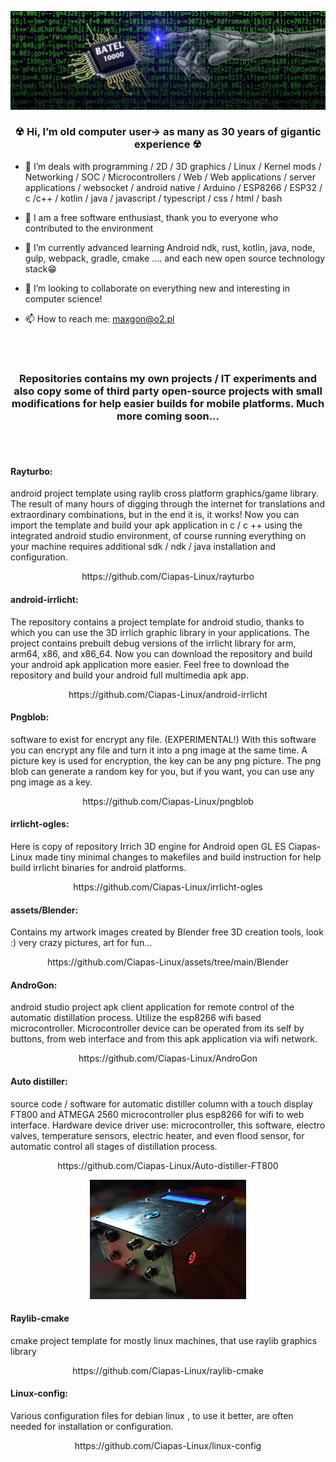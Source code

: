 ![...](https://github.com/Ciapas-Linux/assets/blob/main/Web/byteheader1.jpg)

<H3><p align="center">☢ Hi, I’m old computer user-> as many as 30 years of gigantic experience ☢</p></H3>

- 👀 I’m deals with programming / 2D / 3D graphics / Linux / Kernel mods / Networking / SOC / Microcontrollers / Web / Web applications / server applications / websocket / android native / Arduino  / ESP8266 / ESP32 / c /c++ / kotlin / java / javascript / typescript / css / html / bash 

- 👀 I am a free software enthusiast, thank you to everyone who contributed to the environment 

- 🌱 I’m currently advanced learning Android ndk, rust, kotlin, java, node, gulp, webpack, gradle, cmake .... and each new open source technology stack😁

- 💞️ I’m looking to collaborate on everything new and interesting in computer science! 

- 📫 How to reach me: maxgon@o2.pl 

<br><br>
<H3><p align="center">
Repositories contains my own projects / IT experiments and also copy some of third party
open-source projects with small modifications for help easier builds for mobile platforms. Much more coming soon...
</p></H3>

<br><br>


<H4>Rayturbo:</H4> android project template using raylib cross platform graphics/game library.
The result of many hours of digging through the internet for translations and extraordinary combinations, but in the end it is, it works! Now you can import the template and build your apk application in c / c ++ using the integrated android studio environment, of course running everything on your machine requires additional sdk / ndk / java installation and configuration. 
<p align="center">
https://github.com/Ciapas-Linux/rayturbo
</p>

<H4>android-irrlicht:</H4>The repository contains a project template for android studio, thanks to which you can use the 3D irrlich graphic library in your applications. The project contains prebuilt debug versions of the irrlicht library for arm, arm64, x86, and x86_64. Now you can download the repository and build your android apk application more easier. Feel free to download the repository and build your android full multimedia apk app.
<p align="center">
https://github.com/Ciapas-Linux/android-irrlicht
</p>


<H4>Pngblob:</H4> software to exist for encrypt any file. (EXPERIMENTAL!)
With this software you can encrypt any file and turn it into a png image at the same time. A picture key is used for encryption, the key can be any png picture. The png blob can generate a random key for you, but if you want, you can use any png image as a key. 
<p align="center">
https://github.com/Ciapas-Linux/pngblob
</p>

<H4>irrlicht-ogles:</H4> Here is copy of repository Irrich 3D engine for Android open GL ES
Ciapas-Linux made tiny minimal changes to makefiles and build instruction for help build irrlicht binaries for android platforms.
<p align="center">
https://github.com/Ciapas-Linux/irrlicht-ogles
</p>

<H4>assets/Blender:</H4> Contains my artwork images created by Blender free 3D creation tools, look :) very crazy pictures, art for fun...
<p align="center">
https://github.com/Ciapas-Linux/assets/tree/main/Blender
</p>

<H4>AndroGon:</H4> android studio project apk client application for remote control of the automatic distillation process. Utilize the esp8266 wifi based microcontroller. Microcontroller device can be operated from its self by buttons, from web interface and from this apk application via wifi network.
<p align="center">
https://github.com/Ciapas-Linux/AndroGon
</p>

<H4>Auto distiller:</H4> source code / software for automatic distiller column with a touch display FT800 and ATMEGA 2560 microcontroller plus esp8266 for wifi to web interface. Hardware device driver use: microcontroller, this software, electro valves, temperature sensors, electric heater, and even flood sensor,  for automatic control  all stages of distillation process.    
<p align="center">
https://github.com/Ciapas-Linux/Auto-distiller-FT800
</p>
<p align="center">
<img width="250" height="191" src="https://github.com/Ciapas-Linux/assets/blob/main/Web/gonv2-3.jpg">
</p>

<H4>Raylib-cmake</H4> cmake project template for mostly linux machines, that use raylib graphics library 
<p align="center">
https://github.com/Ciapas-Linux/raylib-cmake
</p>

<H4>Linux-config:</H4>Various configuration files for debian linux , to use it better, are often needed for installation or configuration. 
<p align="center">
https://github.com/Ciapas-Linux/linux-config
</p>








